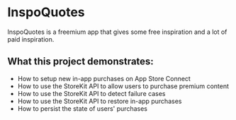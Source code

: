 # InspoQuotes
InspoQuotes is a freemium app that gives some free inspiration and a lot of paid inspiration.


## What this project demonstrates:

* How to setup new in-app purchases on App Store Connect
* How to use the StoreKit API to allow users to purchase premium content
* How to use the StoreKit API to detect failure cases
* How to use the StoreKit API to restore in-app purchases
* How to persist the state of users' purchases


